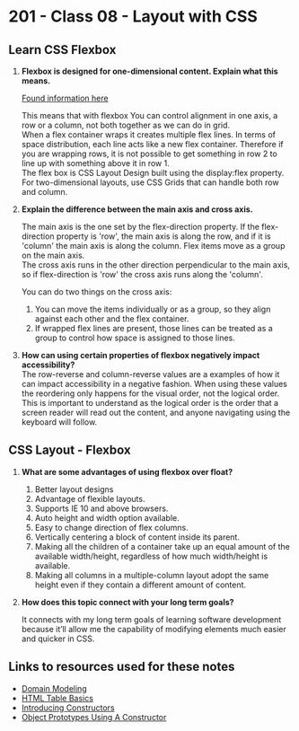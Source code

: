 # 201 - Class 08 - Layout with CSS

## Learn CSS Flexbox

1. **Flexbox is designed for one-dimensional content. Explain what this means.**  

    [Found information here](https://tutorial.techaltum.com/css-flexbox.html)

    This means that with flexbox You can control alignment in one axis, a row or a column, not both together as we can do in grid.  
    When a flex container wraps it creates multiple flex lines. In terms of space distribution, each line acts like a new flex container. Therefore if you are wrapping rows, it is not possible to get something in row 2 to line up with something above it in row 1.  
    The flex box is CSS Layout Design built using the display:flex property. For two-dimensional layouts, use CSS Grids that can handle both row and column.

2. **Explain the difference between the main axis and cross axis.**

    The main axis is the one set by the flex-direction property. If the flex-direction property is 'row', the main axis is along the row, and if it is 'column' the main axis is along the column.  Flex items move as a group on the main axis.  
    The cross axis runs in the other direction perpendicular to the main axis, so if flex-direction is 'row' the cross axis runs along the 'column'.

    You can do two things on the cross axis:

    1. You can move the items individually or as a group, so they align against each other and the flex container.
    2. If wrapped flex lines are present, those lines can be treated as a group to control how space is assigned to those lines.  

3. **How can using certain properties of flexbox negatively impact accessibility?**  
    The row-reverse and column-reverse values are a examples of how it can impact accessibility in a negative fashion. When using these values the reordering only happens for the visual order, not the logical order. This is important to understand as the logical order is the order that a screen reader will read out the content, and anyone navigating using the keyboard will follow.

## CSS Layout - Flexbox

1. **What are some advantages of using flexbox over float?**

    1. Better layout designs
    2. Advantage of flexible layouts.
    3. Supports IE 10 and above browsers.
    4. Auto height and width option available.
    5. Easy to change direction of flex columns.
    6. Vertically centering a block of content inside its parent.
    7. Making all the children of a container take up an equal amount of the available width/height, regardless of how much width/height is available.
    8. Making all columns in a multiple-column layout adopt the same height even if they contain a different amount of content.

2. **How does this topic connect with your long term goals?**

    It connects with my long term goals of learning software development because it’ll allow me the capability of modifying elements much easier and quicker in CSS.

## Links to resources used for these notes

* [Domain Modeling](https://github.com/codefellows/domain_modeling#domain-modeling)
* [HTML Table Basics](https://developer.mozilla.org/en-US/docs/Learn/HTML/Tables/Basics)
* [Introducing Constructors](https://developer.mozilla.org/en-US/docs/Learn/JavaScript/Objects/Basics#introducing_constructors)
* [Object Prototypes Using A Constructor](https://ui.dev/beginners-guide-to-javascript-prototype)
